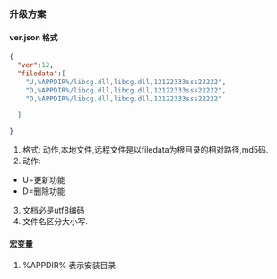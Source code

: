 ### 升级方案

#### ver.json 格式

```json
{
  "ver":12,
  "filedata":[
    "U,%APPDIR%/libcg.dll,libcg.dll,12122333sss22222",
    "D,%APPDIR%/libcg.dll,libcg.dll,12122333sss22222",  
    "D,%APPDIR%/libcg.dll,libcg.dll,12122333sss22222"
 
  ]

}

```
1. 格式:  动作,本地文件,远程文件是以filedata为根目录的相对路径,md5码.
2. 动作:
- U=更新功能
- D=删除功能
3. 文档必是utf8编码
4. 文件名区分大小写.

 

#### 宏变量
1. %APPDIR% 表示安装目录.

